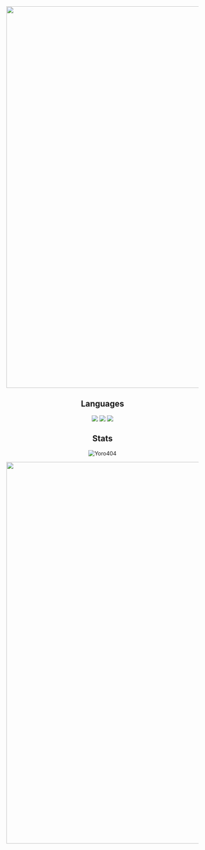 <img align="center" width="1000" src="https://github.com/Yoro404/Yoro404/blob/main/banner.png">

<h2 align="center">Languages</h2>

<p align="center">
<img src="https://img.shields.io/badge/javascript-%23323330.svg?style=for-the-badge&logo=javascript&logoColor=%23F7DF1E">
<img src="https://img.shields.io/badge/node.js-6DA55F?style=for-the-badge&logo=node.js&logoColor=white">
<img src="https://img.shields.io/badge/python-A4A4A4?style=for-the-badge&logo=python&logoColor=white">
</p>

<h2 align="center">Stats</h2>

<p align="center"><img src="https://github-readme-streak-stats.herokuapp.com/?user=Yoro404&theme=dark&hide_border=false&stroke=0000&background=0D1117&ring=FFFFFF&fire=e6b800&currStreakLabel=FFFFFF" alt="Yoro404"/></p>

<img align="center" width="1000" src="https://github.com/Yoro404/Yoro404/blob/main/bannerGithub2.png">
